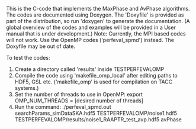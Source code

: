 This is the C-code that implements the MaxPhase and AvPhase algorithms. The codes are documented using Doxygen. The 'Doxyfile' is provided as part of the distribution, so run 'doxygen' to generate the documentation. 
(A global overview of the codes and examples will be provided in a User manual that is under development.)
Note: Currently, the MPI based codes will not work. Use the OpenMP codes ('perfeval_spmd') instead. The Doxyfile may be out of date.

To test the codes:
1. Create a directory called 'results' inside TESTPERFEVALOMP
2. Compile the code using 'makefile_omp_local' after editing paths to HDF5, GSL etc. ('makefile_omp' is used for compilation on TACC systems.)
3. Set the number of threads to use in OpenMP: export OMP_NUM_THREADS = [desired number of threads]
4. Run the command: ./perfeval_spmd.out searchParams_simDataSKA.hdf5 TESTPERFEVALOMP/noise1.hdf5 TESTPERFEVALOMP/results/noise1_RAAPTR_test_avp.hdf5 avPhase
